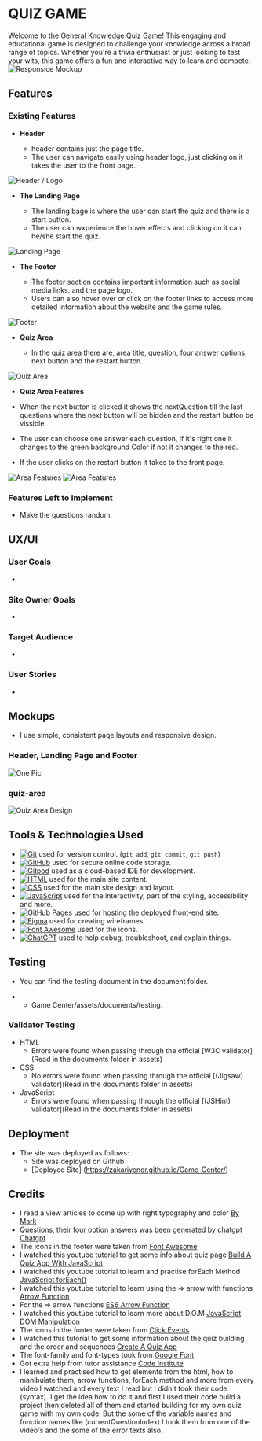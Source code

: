 # QUIZ GAME

Welcome to the General Knowledge Quiz Game! This engaging and educational game is designed to challenge your knowledge across a broad range of topics. Whether you're a trivia enthusiast or just looking to test your wits, this game offers a fun and interactive way to learn and compete.
![Responsice Mockup](assets/mockups/responsive.png)

## Features 

### Existing Features

- __Header__

  - header contains just the page title.
  - The user can navigate easily using header logo, just clicking on it takes the user to the front page. 

![Header / Logo](assets/mockups/header.png)

- __The Landing Page__

  - The landing bage is where the user can start the quiz and there is a start button. 
  - The user can wxperience the hover effects and clicking on it can he/she start the quiz.

![Landing Page](assets/mockups/landing_page.png)

- __The Footer__ 

  - The footer section contains important information such as social media links. and the page logo. 
  - Users can also hover over or click on the footer links to access more detailed information about the website and the game rules.

![Footer](assets/mockups/footer.png)

- __Quiz Area__ 

  - In the quiz area there are, area title, question, four answer options, next button and the restart button. 

![Quiz Area](assets/mockups/quiz_area.png)

- __Quiz Area Features__ 

 - When the next button is clicked it shows the nextQuestion till the last questions where the next button will be hidden and the restart button be vissible.
- The user can choose one answer each question, if it's right one it changes to the green background Color if not it changes to the red.
 - If the user clicks on the restart button it takes to the front page.

![Area Features](assets/mockups/resart_btn.png) ![Area Features](assets/mockups/one_opt.png)

### Features Left to Implement

- Make the questions random.

## UX/UI

### User Goals
- 

### Site Owner Goals
- 

### Target Audience
  - 

### User Stories
  - 
## Mockups
  - I use simple, consistent page layouts and responsive design.

### Header, Landing Page and Footer
  ![One Pic](assets/mockups/figdesign.png)

### quiz-area 
  ![Quiz Area Design](assets/mockups/quiz_figdesign.png)

## Tools & Technologies Used
- [![Git](https://img.shields.io/badge/Git-grey?logo=git&logoColor=F05032)](https://git-scm.com) used for version control. (`git add`, `git commit`, `git push`)
- [![GitHub](https://img.shields.io/badge/GitHub-grey?logo=github&logoColor=181717)](https://github.com) used for secure online code storage.
- [![Gitpod](https://img.shields.io/badge/Gitpod-grey?logo=gitpod&logoColor=FFAE33)](https://gitpod.io) used as a cloud-based IDE for development.
- [![HTML](https://img.shields.io/badge/HTML-grey?logo=html5&logoColor=E34F26)](https://en.wikipedia.org/wiki/HTML) used for the main site content.
- [![CSS](https://img.shields.io/badge/CSS-grey?logo=css3&logoColor=1572B6)](https://en.wikipedia.org/wiki/CSS) used for the main site design and layout.
- [![JavaScript](https://img.shields.io/badge/JAVASCRIPT-grey?logo=javascript3&logoColor=1572B6)](https://en.wikipedia.org/wiki/JavaScript) used for the interactivity, part of the styling, accessibility and more.
- [![GitHub Pages](https://img.shields.io/badge/GitHub_Pages-grey?logo=githubpages&logoColor=222222)](https://pages.github.com) used for hosting the deployed front-end site.
- [![Figma](https://img.shields.io/badge/Figma-grey?logo=figma&logoColor=F24E1E)](https://www.figma.com) used for creating wireframes.
- [![Font Awesome](https://img.shields.io/badge/Font_Awesome-grey?logo=fontawesome&logoColor=528DD7)](https://fontawesome.com) used for the icons.
- [![ChatGPT](https://img.shields.io/badge/ChatGPT-grey?logo=chromatic&logoColor=75A99C)](https://chat.openai.com) used to help debug, troubleshoot, and explain things.

## Testing

- You can find the testing document in the document folder. 
* * Game Center/assets/documents/testing.

### Validator Testing 

- HTML
  - Errors were found when passing through the official [W3C validator](Read in the documents folder in assets)
- CSS
  - No errors were found when passing through the official [(Jigsaw) validator](Read in the documents folder in assets)
- JavaScript
  - Errors were found when passing through the official [(JSHint) validator](Read in the documents folder in assets)

## Deployment

- The site was deployed as follows: 
  - Site was deployed on Github
  - [Deployed Site] (https://zakariyenor.github.io/Game-Center/)

## Credits 

- I read a view articles to come up with right typography and color [By Mark](https://www.deesignre.com/how-to-complement-typography-with-the-right-colors/)
- Questions, their four option answers was been generated by chatgpt [Chatgpt](https://chatgpt.com/)
- The icons in the footer were taken from [Font Awesome](https://fontawesome.com/)
- I watched this youtube tutorial to get some info about quiz page [Build A Quiz App With JavaScript](https://www.youtube.com/watch?v=riDzcEQbX6k)
- I watched this youtube tutorial to learn and practise forEach Method [JavaScript forEach()](https://youtu.be/uOZWH0KEUs4?si=UeFTb74MPAOfPqEO)
- I watched this youtube tutorial to learn using the => arrow with functions  [Arrow Function](https://youtu.be/fRRRkognpOs?si=TD4U_uZMbxtyW7eS)
- For the => arrow functions [ES6 Arrow Function](https://youtu.be/h33Srr5J9nY?si=3efpPR2utJ0Zkyjq)
- I watched this youtube tutorial to learn more about D.O.M [JavaScript DOM Manipulation](https://youtu.be/5fb2aPlgoys?si=rw5gcgI-lFOikM2jv)
- The icons in the footer were taken from [Click Events](https://youtu.be/g_vXSKbfUiQ?si=-IMOptRHhW3c6yhC)
- I watched this tutorial to get some information about the quiz building and the order and sequences [Create A Quiz App](https://youtu.be/WUBhpSRS_fk?si=YnHBAAW_T5KJ9WfM)
- The font-family and font-types took from [Google Font](https://fonts.google.com/?preview.layout=grid)
- Got extra help from tutor assistance [Code Institute](https://learn.codeinstitute.net/ci_support/diplomainfullstacksoftwarecommoncurriculum/tutor)
- I learned and practised how to get elements from the html, how to manibulate them, arrow functions, forEach method and more  from every video I watched and every text I read but I didn't took their code (syntax). I get the idea how to do it and first I used their code build a project then deleted all of them and started building for my own quiz game with my own code. But the some of the variable names and function names like (currentQuestionIndex) I took them from one of the video's and the some of the error texts also. 
